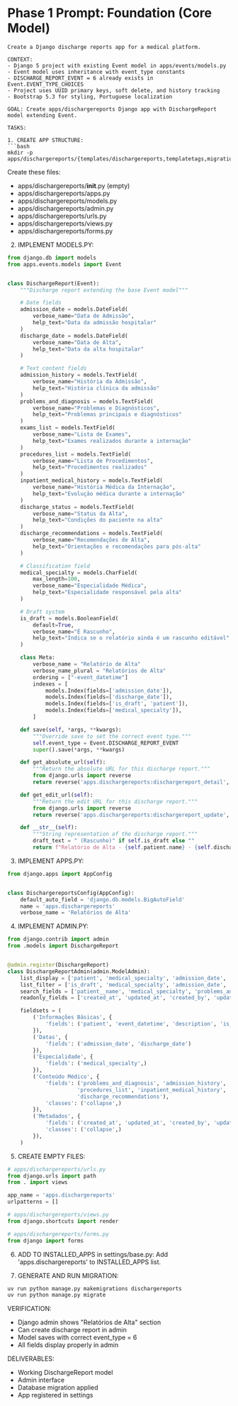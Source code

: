 # Phase 1 Prompt: Foundation (Core Model)

````
Create a Django discharge reports app for a medical platform.

CONTEXT:
- Django 5 project with existing Event model in apps/events/models.py
- Event model uses inheritance with event_type constants
- DISCHARGE_REPORT_EVENT = 6 already exists in Event.EVENT_TYPE_CHOICES
- Project uses UUID primary keys, soft delete, and history tracking
- Bootstrap 5.3 for styling, Portuguese localization

GOAL: Create apps/dischargereports Django app with DischargeReport model extending Event.

TASKS:

1. CREATE APP STRUCTURE:
```bash
mkdir -p apps/dischargereports/{templates/dischargereports,templatetags,migrations,tests}
````

Create these files:

- apps/dischargereports/**init**.py (empty)
- apps/dischargereports/apps.py
- apps/dischargereports/models.py
- apps/dischargereports/admin.py
- apps/dischargereports/urls.py
- apps/dischargereports/views.py
- apps/dischargereports/forms.py

2. IMPLEMENT MODELS.PY:

```python
from django.db import models
from apps.events.models import Event


class DischargeReport(Event):
    """Discharge report extending the base Event model"""

    # Date fields
    admission_date = models.DateField(
        verbose_name="Data de Admissão",
        help_text="Data da admissão hospitalar"
    )
    discharge_date = models.DateField(
        verbose_name="Data de Alta",
        help_text="Data da alta hospitalar"
    )

    # Text content fields
    admission_history = models.TextField(
        verbose_name="História da Admissão",
        help_text="História clínica da admissão"
    )
    problems_and_diagnosis = models.TextField(
        verbose_name="Problemas e Diagnósticos",
        help_text="Problemas principais e diagnósticos"
    )
    exams_list = models.TextField(
        verbose_name="Lista de Exames",
        help_text="Exames realizados durante a internação"
    )
    procedures_list = models.TextField(
        verbose_name="Lista de Procedimentos",
        help_text="Procedimentos realizados"
    )
    inpatient_medical_history = models.TextField(
        verbose_name="História Médica da Internação",
        help_text="Evolução médica durante a internação"
    )
    discharge_status = models.TextField(
        verbose_name="Status da Alta",
        help_text="Condições do paciente na alta"
    )
    discharge_recommendations = models.TextField(
        verbose_name="Recomendações de Alta",
        help_text="Orientações e recomendações para pós-alta"
    )

    # Classification field
    medical_specialty = models.CharField(
        max_length=100,
        verbose_name="Especialidade Médica",
        help_text="Especialidade responsável pela alta"
    )

    # Draft system
    is_draft = models.BooleanField(
        default=True,
        verbose_name="É Rascunho",
        help_text="Indica se o relatório ainda é um rascunho editável"
    )

    class Meta:
        verbose_name = "Relatório de Alta"
        verbose_name_plural = "Relatórios de Alta"
        ordering = ["-event_datetime"]
        indexes = [
            models.Index(fields=['admission_date']),
            models.Index(fields=['discharge_date']),
            models.Index(fields=['is_draft', 'patient']),
            models.Index(fields=['medical_specialty']),
        ]

    def save(self, *args, **kwargs):
        """Override save to set the correct event type."""
        self.event_type = Event.DISCHARGE_REPORT_EVENT
        super().save(*args, **kwargs)

    def get_absolute_url(self):
        """Return the absolute URL for this discharge report."""
        from django.urls import reverse
        return reverse('apps.dischargereports:dischargereport_detail', kwargs={'pk': self.pk})

    def get_edit_url(self):
        """Return the edit URL for this discharge report."""
        from django.urls import reverse
        return reverse('apps.dischargereports:dischargereport_update', kwargs={'pk': self.pk})

    def __str__(self):
        """String representation of the discharge report."""
        draft_text = " (Rascunho)" if self.is_draft else ""
        return f"Relatório de Alta - {self.patient.name} - {self.discharge_date.strftime('%d/%m/%Y')}{draft_text}"
```

3. IMPLEMENT APPS.PY:

```python
from django.apps import AppConfig


class DischargereportsConfig(AppConfig):
    default_auto_field = 'django.db.models.BigAutoField'
    name = 'apps.dischargereports'
    verbose_name = 'Relatórios de Alta'
```

4. IMPLEMENT ADMIN.PY:

```python
from django.contrib import admin
from .models import DischargeReport


@admin.register(DischargeReport)
class DischargeReportAdmin(admin.ModelAdmin):
    list_display = ['patient', 'medical_specialty', 'admission_date', 'discharge_date', 'is_draft', 'created_at']
    list_filter = ['is_draft', 'medical_specialty', 'admission_date', 'discharge_date']
    search_fields = ['patient__name', 'medical_specialty', 'problems_and_diagnosis']
    readonly_fields = ['created_at', 'updated_at', 'created_by', 'updated_by']

    fieldsets = (
        ('Informações Básicas', {
            'fields': ('patient', 'event_datetime', 'description', 'is_draft')
        }),
        ('Datas', {
            'fields': ('admission_date', 'discharge_date')
        }),
        ('Especialidade', {
            'fields': ('medical_specialty',)
        }),
        ('Conteúdo Médico', {
            'fields': ('problems_and_diagnosis', 'admission_history', 'exams_list',
                      'procedures_list', 'inpatient_medical_history', 'discharge_status',
                      'discharge_recommendations'),
            'classes': ('collapse',)
        }),
        ('Metadados', {
            'fields': ('created_at', 'updated_at', 'created_by', 'updated_by'),
            'classes': ('collapse',)
        }),
    )
```

5. CREATE EMPTY FILES:

```python
# apps/dischargereports/urls.py
from django.urls import path
from . import views

app_name = 'apps.dischargereports'
urlpatterns = []

# apps/dischargereports/views.py
from django.shortcuts import render

# apps/dischargereports/forms.py
from django import forms
```

6. ADD TO INSTALLED_APPS in settings/base.py:
   Add 'apps.dischargereports' to INSTALLED_APPS list.

7. GENERATE AND RUN MIGRATION:

```bash
uv run python manage.py makemigrations dischargereports
uv run python manage.py migrate
```

VERIFICATION:

- Django admin shows "Relatórios de Alta" section
- Can create discharge report in admin
- Model saves with correct event_type = 6
- All fields display properly in admin

DELIVERABLES:

- Working DischargeReport model
- Admin interface
- Database migration applied
- App registered in settings

```


```
